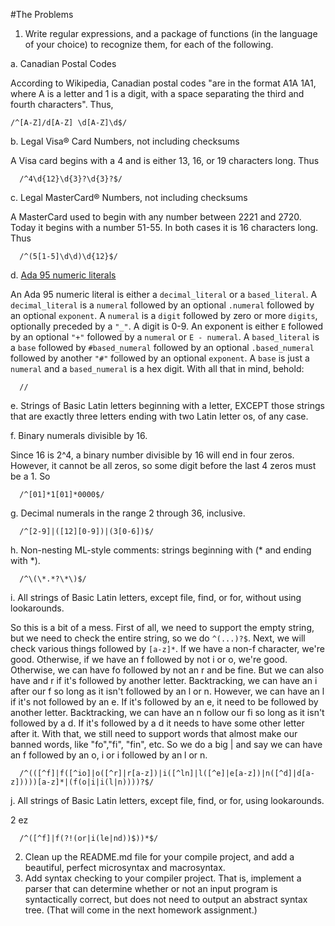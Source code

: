 #The Problems
1. Write regular expressions, and a package of functions (in the language of your choice) to recognize them, for each of the following.

  a. Canadian Postal Codes
  
  According to Wikipedia, Canadian postal codes "are in the format A1A 1A1, where A is a letter and 1 is a digit, with a space separating the third and fourth characters". Thus,
  ```
  /^[A-Z]/d[A-Z] \d[A-Z]\d$/
  ```
  
  b. Legal Visa® Card Numbers, not including checksums

  A Visa card begins with a 4 and is either 13, 16, or 19 characters long. Thus

  ```
    /^4\d{12}\d{3}?\d{3}?$/
  ```
  
  c. Legal MasterCard® Numbers, not including checksums

  A MasterCard used to begin with any number between 2221 and 2720. Today it begins with a number 51-55. In both cases it is 16 characters long. Thus

  ```
    /^(5[1-5]\d\d)\d{12}$/
  ```
  
  d. [Ada 95 numeric literals](http://cui.unige.ch/isi/bnf/Ada95/numeric_literal.html)

  An Ada 95 numeric literal is either a `decimal_literal` or a `based_literal`. A `decimal_literal` is a `numeral` followed by an optional `.numeral` followed by an optional `exponent`. A `numeral` is a `digit` followed by zero or more `digits`, optionally preceded by a `"_"`. A digit is 0-9. An exponent is either `E` followed by an optional `"+"` followed by a `numeral` or `E - numeral`. A `based_literal` is a `base` followed by `#based_numeral` followed by an optional `.based_numeral` followed by another `"#"` followed by an optional `exponent`. A `base` is just a `numeral` and a `based_numeral` is a hex digit. With all that in mind, behold:

  ```
    //
  ```
  
  e. Strings of Basic Latin letters beginning with a letter, EXCEPT those strings that are exactly three letters ending with two Latin letter os, of any case.
  
  f. Binary numerals divisible by 16.

  Since 16 is 2^4, a binary number divisible by 16 will end in four zeros. However, it cannot be all zeros, so some digit before the last 4 zeros must be a 1. So

  ```
    /^[01]*1[01]*0000$/
  ```
  
  g. Decimal numerals in the range 2 through 36, inclusive.

  ```
    /^[2-9]|([12][0-9])|(3[0-6])$/
  ```
  
  h. Non-nesting ML-style comments: strings beginning with (* and ending with *).

  ```
    /^\(\*.*?\*\)$/
  ```
  
  i. All strings of Basic Latin letters, except file, find, or for, without using lookarounds.

  So this is a bit of a mess. First of all, we need to support the empty string, but we need to check the entire string, so we do `^(...)?$`. Next, we will check various things followed by `[a-z]*`. If we have a non-f character, we're good. Otherwise, if we have an f followed by not i or o, we're good. Otherwise, we can have fo followed by not an r and be fine. But we can also have and r if it's followed by another letter. Backtracking, we can have an i after our f so long as it isn't followed by an l or n. However, we can have an l if it's not followed by an e. If it's followed by an e, it need to be followed by another letter. Backtracking, we can have an n follow our fi so long as it isn't followed by a d. If it's followed by a d it needs to have some other letter after it. With that, we still need to support words that almost make our banned words, like "fo","fi", "fin", etc. So we do a big | and say we can have an f followed by an o, i or i followed by an l or n.

  ```
    /^(([^f]|f([^io]|o([^r]|r[a-z])|i([^ln]|l([^e]|e[a-z])|n([^d]|d[a-z]))))[a-z]*|(f(o|i|i(l|n))))?$/

  ```
  
  j. All strings of Basic Latin letters, except file, find, or for, using lookarounds.

  2 ez

  ```
    /^([^f]|f(?!(or|i(le|nd))$))*$/
  ```
2. Clean up the README.md file for your compile project, and add a beautiful, perfect microsyntax and macrosyntax.
3. Add syntax checking to your compiler project. That is, implement a parser that can determine whether or not an input program is syntactically correct, but does not need to output an abstract syntax tree. (That will come in the next homework assignment.)